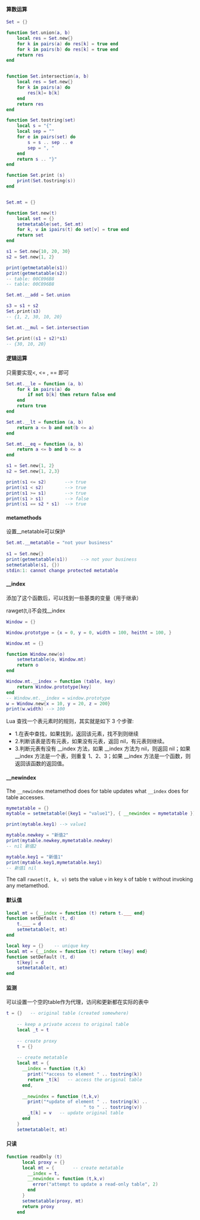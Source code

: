 #### 算数运算

```lua
Set = {}

function Set.union(a, b)
	local res = Set.new{}
	for k in pairs(a) do res[k] = true end
	for k in pairs(b) do res[k] = true end
	return res
end


function Set.intersection(a, b)
	local res = Set.new{}
	for k in pairs(a) do
		res[k]= b[k]
	end
	return res
end

function Set.tostring(set)
	local s = "{"
	local sep = ""
	for e in pairs(set) do
		s = s .. sep .. e
		sep = ", "
	end
	return s .. "}"
end

function Set.print (s)
	print(Set.tostring(s))
end


Set.mt = {}

function Set.new(t)
	local set = {}
	setmetatable(set, Set.mt)
	for k, v in ipairs(t) do set[v] = true end
	return set
end

s1 = Set.new{10, 20, 30}
s2 = Set.new{1, 2}

print(getmetatable(s1))
print(getmetatable(s2))
-- table: 00C096B8
-- table: 00C096B8

Set.mt.__add = Set.union

s3 = s1 + s2
Set.print(s3)
-- {1, 2, 30, 10, 20}

Set.mt.__mul = Set.intersection

Set.print((s1 + s2)*s1)
-- {30, 10, 20}

```

#### 逻辑运算



只需要实现<, <= , == 即可

```lua
Set.mt.__le = function (a, b)
	for k in pairs(a) do
		if not b[k] then return false end
	end
	return true
end

Set.mt.__lt = function (a, b)
	return a <= b and not(b <= a)
end

Set.mt.__eq = function (a, b)
	return a <= b and b <= a
end

s1 = Set.new{1, 2}
s2 = Set.new{1, 2,3}

print(s1 <= s2)       --> true
print(s1 < s2)        --> true
print(s1 >= s1)       --> true
print(s1 > s1)        --> false
print(s1 == s2 * s1)  --> true
```

#### metamethods

设置__netatable可以保护

```lua
Set.mt.__metatable = "not your business"
    
s1 = Set.new{}
print(getmetatable(s1))     --> not your business
setmetatable(s1, {})
stdin:1: cannot change protected metatable
```

#### __index 

添加了这个函数后，可以找到一些基类的变量（用于继承）

rawget(t,i)不会找__index

```lua
Window = {}

Window.prototype = {x = 0, y = 0, width = 100, heitht = 100, }

Window.mt = {}

function Window.new(o)
	setmetatable(o, Window.mt)
	return o
end

Window.mt.__index = function (table, key)
	return Window.prototype[key]
end
-- Window.mt.__index = window.prototype
w = Window.new{x = 10, y = 20, z = 200}
print(w.width) --> 100

```

Lua 查找一个表元素时的规则，其实就是如下 3 个步骤:

- 1.在表中查找，如果找到，返回该元素，找不到则继续
- 2.判断该表是否有元表，如果没有元表，返回 nil，有元表则继续。
- 3.判断元表有没有 __index 方法，如果 __index 方法为 nil，则返回 nil；如果 __index 方法是一个表，则重复 1、2、3；如果 __index 方法是一个函数，则返回该函数的返回值。

#### __newindex

The `__newindex` metamethod does for table updates what `__index` does for table accesses.

```lua
mymetatable = {}
mytable = setmetatable({key1 = "value1"}, { __newindex = mymetatable })

print(mytable.key1) --> value1

mytable.newkey = "新值2"
print(mytable.newkey,mymetatable.newkey) 
-- nil 新值2

mytable.key1 = "新值1"
print(mytable.key1,mymetatable.key1)
-- 新值1 nil

```



The call `rawset(t, k, v)` sets the value `v` in key `k` of table `t` without invoking any metamethod.

#### 默认值

```lua
local mt = {__index = function (t) return t.___ end}
function setDefault (t, d)
    t.___ = d
    setmetatable(t, mt)
end

local key = {}    -- unique key
local mt = {__index = function (t) return t[key] end}
function setDefault (t, d)
    t[key] = d
    setmetatable(t, mt)
end
```

#### 监测

可以设置一个空的table作为代理，访问和更新都在实际的表中

```lua
t = {}   -- original table (created somewhere)
    
    -- keep a private access to original table
    local _t = t
    
    -- create proxy
    t = {}
    
    -- create metatable
    local mt = {
      __index = function (t,k)
        print("*access to element " .. tostring(k))
        return _t[k]   -- access the original table
      end,
    
      __newindex = function (t,k,v)
        print("*update of element " .. tostring(k) ..
                             " to " .. tostring(v))
        _t[k] = v   -- update original table
      end
    }
    setmetatable(t, mt)
```

#### 只读

```lua
function readOnly (t)
      local proxy = {}
      local mt = {       -- create metatable
        __index = t,
        __newindex = function (t,k,v)
          error("attempt to update a read-only table", 2)
        end
      }
      setmetatable(proxy, mt)
      return proxy
    end
```

